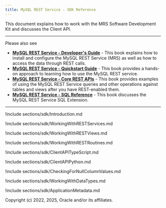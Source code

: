 ```yaml
---
title: MySQL REST Service - SDK Reference
---
```


This document explains how to work with the MRS Software Development Kit and discusses the Client API.

---

Please also see

- __[MySQL REST Service - Developer's Guide](index.html)__ - This book explains how to install and configure the MySQL REST Service (MRS) as well as how to access the data through REST calls.
- __[MySQL REST Service - Quickstart Guide](quickstart.html)__ - This book provides a hands-on approach to learning how to use the MySQL REST service.
- __[MySQL REST Service - Core REST APIs](restApi.html)__ - This book provides examples of using the MySQL REST Service queries and other operations against tables and views after you have REST-enabled them.
- __[MySQL REST Service - SQL Reference](sql.html)__ - This book discusses the MySQL REST Service SQL Extension.

---

!include sections/sdk/Introduction.md

!include sections/sdk/WorkingWithRESTServices.md

!include sections/sdk/WorkingWithRESTViews.md

!include sections/sdk/WorkingWithRESTRoutines.md

!include sections/sdk/ClientAPITypeScript.md

!include sections/sdk/ClientAPIPython.md

!include sections/sdk/CheckingForNullColumnValues.md

!include sections/sdk/WorkingWithDataTypes.md

!include sections/sdk/ApplicationMetadata.md

Copyright (c) 2022, 2025, Oracle and/or its affiliates.
